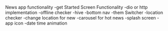 News app functionality 
-get Started Screen Functionality
-dio or http implementation
-offline checker
-hive 
-bottom nav
-them Switcher
-location checker 
-change location for new
-carousel for hot news
-splash screen 
-app icon
-date time animation


